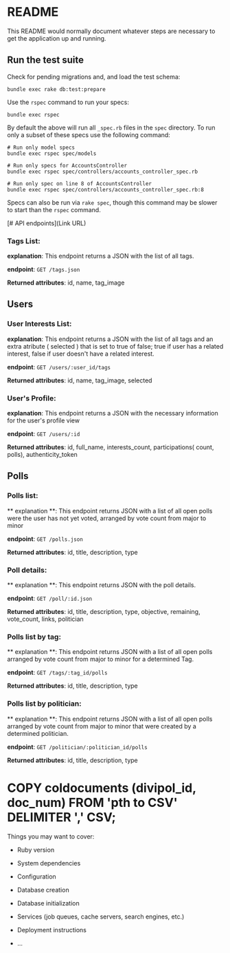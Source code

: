 # README

This README would normally document whatever steps are necessary to get the
application up and running.


Run the test suite
--------

Check for pending migrations and, and load the test schema:
```
bundle exec rake db:test:prepare
```

Use the `rspec` command to run your specs:

```
bundle exec rspec
```

By default the above will run all `_spec.rb` files in the `spec` directory.
To run only a subset of these specs use the following command:
```
# Run only model specs
bundle exec rspec spec/models

# Run only specs for AccountsController
bundle exec rspec spec/controllers/accounts_controller_spec.rb

# Run only spec on line 8 of AccountsController
bundle exec rspec spec/controllers/accounts_controller_spec.rb:8
```

Specs can also be run via `rake spec`, though this command may be slower to
start than the `rspec` command.

[# API endpoints](Link URL)

### Tags List:

**explanation**: This endpoint returns a JSON with the list of all tags.

**endpoint**: `GET /tags.json`

**Returned attributes**: id, name, tag_image


## Users 

### User Interests List:

**explanation**: This endpoint returns a JSON with the list of all tags and an extra atribute ( selected ) that is set to true of false; true if user has a related interest, false if user doesn't have a related interest.

**endpoint**: `GET /users/:user_id/tags`

**Returned attributes**: id, name, tag_image, selected

### User's Profile:

**explanation**: This endpoint returns a JSON with the necessary information for the user's profile view

**endpoint**: `GET /users/:id`

**Returned attributes**: id, full_name, interests_count, participations( count, polls), authenticity_token

## Polls

### Polls list:

** explanation **: This endpoint returns JSON with a list of all open polls were the user has not yet voted, arranged by vote count from major to minor 

**endpoint**: `GET /polls.json` 

**Returned attributes**: id, title, description, type

### Poll details:

** explanation **: This endpoint returns JSON with the poll details. 

**endpoint**: `GET /poll/:id.json` 

**Returned attributes**: id, title, description, type, objective, remaining, vote_count, links, politician


### Polls list by tag:

** explanation **: This endpoint returns JSON with a list of all open polls arranged by vote count from major to minor for a determined Tag. 

**endpoint**: `GET /tags/:tag_id/polls`

**Returned attributes**: id, title, description, type


### Polls list by politician:

** explanation **: This endpoint returns JSON with a list of all open polls arranged by vote count from major to minor that were created by a determined politician. 

**endpoint**: `GET /politician/:politician_id/polls` 

**Returned attributes**: id, title, description, type


# COPY coldocuments (divipol_id, doc_num)  FROM 'pth to CSV' DELIMITER ',' CSV;

Things you may want to cover:

* Ruby version

* System dependencies

* Configuration

* Database creation

* Database initialization

* Services (job queues, cache servers, search engines, etc.)

* Deployment instructions

* ...